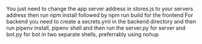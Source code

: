 You just need to change the app server address in stores.js to your servers
address then run npm install followed by npm run build for the frontend
For backend you need to create a secrets.yml in the backend directory and then
run pipenv install, pipenv shell and then run the server.py for server and
bot.py for bot in two separate shells, preferrably using nohup
